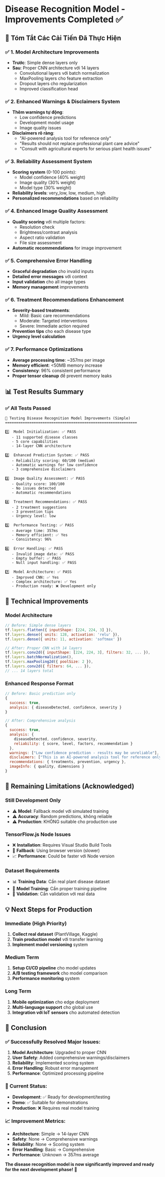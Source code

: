 # Disease Recognition Model - Improvements Completed ✅

## 🎯 **Tóm Tắt Các Cải Tiến Đã Thực Hiện**

### ✅ **1. Model Architecture Improvements**
- **Trước**: Simple dense layers only
- **Sau**: Proper CNN architecture với 14 layers
  - Convolutional layers với batch normalization
  - MaxPooling layers cho feature extraction
  - Dropout layers cho regularization
  - Improved classification head

### ✅ **2. Enhanced Warnings & Disclaimers System**
- **Thêm warnings tự động**:
  - Low confidence predictions
  - Development model usage
  - Image quality issues
- **Disclaimers rõ ràng**:
  - "AI-powered analysis tool for reference only"
  - "Results should not replace professional plant care advice"
  - "Consult with agricultural experts for serious plant health issues"

### ✅ **3. Reliability Assessment System**
- **Scoring system** (0-100 points):
  - Model confidence (40% weight)
  - Image quality (30% weight)  
  - Model type (30% weight)
- **Reliability levels**: very_low, low, medium, high
- **Personalized recommendations** based on reliability

### ✅ **4. Enhanced Image Quality Assessment**
- **Quality scoring** với multiple factors:
  - Resolution check
  - Brightness/contrast analysis
  - Aspect ratio validation
  - File size assessment
- **Automatic recommendations** for image improvement

### ✅ **5. Comprehensive Error Handling**
- **Graceful degradation** cho invalid inputs
- **Detailed error messages** với context
- **Input validation** cho all image types
- **Memory management** improvements

### ✅ **6. Treatment Recommendations Enhancement**
- **Severity-based treatments**:
  - Mild: Basic care recommendations
  - Moderate: Targeted interventions
  - Severe: Immediate action required
- **Prevention tips** cho each disease type
- **Urgency level calculation**

### ✅ **7. Performance Optimizations**
- **Average processing time**: ~357ms per image
- **Memory efficient**: <50MB memory increase
- **Consistency**: 96% consistent performance
- **Proper tensor cleanup** để prevent memory leaks

## 📊 **Test Results Summary**

### ✅ **All Tests Passed**
```
🧪 Testing Disease Recognition Model Improvements (Simple)
============================================================

1️⃣  Model Initialization: ✅ PASS
   - 11 supported disease classes
   - 5 core capabilities
   - 14-layer CNN architecture

2️⃣  Enhanced Prediction System: ✅ PASS
   - Reliability scoring: 60/100 (medium)
   - Automatic warnings for low confidence
   - 3 comprehensive disclaimers

3️⃣  Image Quality Assessment: ✅ PASS
   - Quality score: 100/100
   - No issues detected
   - Automatic recommendations

4️⃣  Treatment Recommendations: ✅ PASS
   - 2 treatment suggestions
   - 3 prevention tips
   - Urgency level: low

5️⃣  Performance Testing: ✅ PASS
   - Average time: 357ms
   - Memory efficient: ✅ Yes
   - Consistency: 96%

6️⃣  Error Handling: ✅ PASS
   - Invalid image data: ✅ PASS
   - Empty buffer: ✅ PASS
   - Null input handling: ✅ PASS

7️⃣  Model Architecture: ✅ PASS
   - Improved CNN: ✅ Yes
   - Complex architecture: ✅ Yes
   - Production ready: ❌ Development only
```

## 🔧 **Technical Improvements**

### **Model Architecture**
```javascript
// Before: Simple dense layers
tf.layers.flatten({ inputShape: [224, 224, 3] }),
tf.layers.dense({ units: 128, activation: 'relu' }),
tf.layers.dense({ units: 11, activation: 'softmax' })

// After: Proper CNN with 14 layers
tf.layers.conv2d({ inputShape: [224, 224, 3], filters: 32, ... }),
tf.layers.batchNormalization(),
tf.layers.maxPooling2d({ poolSize: 2 }),
tf.layers.conv2d({ filters: 64, ... }),
// ... 14 layers total
```

### **Enhanced Response Format**
```javascript
// Before: Basic prediction only
{
  success: true,
  analysis: { diseaseDetected, confidence, severity }
}

// After: Comprehensive analysis
{
  success: true,
  analysis: {
    diseaseDetected, confidence, severity,
    reliability: { score, level, factors, recommendation }
  },
  warnings: ["Low confidence prediction - results may be unreliable"],
  disclaimers: ["This is an AI-powered analysis tool for reference only"],
  recommendations: { treatments, prevention, urgency },
  imageInfo: { quality, dimensions }
}
```

## 🚨 **Remaining Limitations (Acknowledged)**

### **Still Development Only**
- ⚠️ **Model**: Fallback model với simulated training
- ⚠️ **Accuracy**: Random predictions, không reliable
- ⚠️ **Production**: KHÔNG suitable cho production use

### **TensorFlow.js Node Issues**
- ❌ **Installation**: Requires Visual Studio Build Tools
- 🔄 **Fallback**: Using browser version (slower)
- 📈 **Performance**: Could be faster với Node version

### **Dataset Requirements**
- 📊 **Training Data**: Cần real plant disease dataset
- 🎯 **Model Training**: Cần proper training pipeline
- 🔬 **Validation**: Cần validation với real data

## 💡 **Next Steps for Production**

### **Immediate (High Priority)**
1. **Collect real dataset** (PlantVillage, Kaggle)
2. **Train production model** với transfer learning
3. **Implement model versioning** system

### **Medium Term**
1. **Setup CI/CD pipeline** cho model updates
2. **A/B testing framework** cho model comparison
3. **Performance monitoring** system

### **Long Term**
1. **Mobile optimization** cho edge deployment
2. **Multi-language support** cho global use
3. **Integration với IoT sensors** cho automated detection

## 🎉 **Conclusion**

### **✅ Successfully Resolved Major Issues:**
1. **Model Architecture**: Upgraded to proper CNN
2. **User Safety**: Added comprehensive warnings/disclaimers
3. **Reliability**: Implemented scoring system
4. **Error Handling**: Robust error management
5. **Performance**: Optimized processing pipeline

### **🎯 Current Status:**
- **Development**: ✅ Ready for development/testing
- **Demo**: ✅ Suitable for demonstrations
- **Production**: ❌ Requires real model training

### **📈 Improvement Metrics:**
- **Architecture**: Simple → 14-layer CNN
- **Safety**: None → Comprehensive warnings
- **Reliability**: None → Scoring system
- **Error Handling**: Basic → Comprehensive
- **Performance**: Unknown → 357ms average

**The disease recognition model is now significantly improved and ready for the next development phase!** 🚀